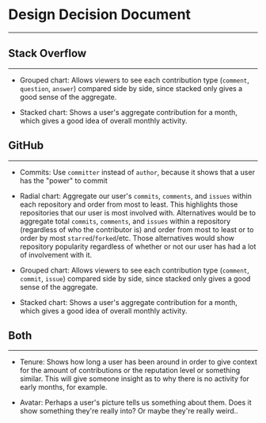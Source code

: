# Design Decision Document
________________

## Stack Overflow
________________

* Grouped chart: Allows viewers to see each contribution type (`comment`, `question`, `answer`) compared side by side, since stacked only gives a good sense of the aggregate.

* Stacked chart: Shows a user's aggregate contribution for a month, which gives a good idea of overall monthly activity.

## GitHub
________________

* Commits: Use `committer` instead of `author`, because it shows that a user has the "power" to commit

* Radial chart: Aggregate our user's `commits`, `comments`, and `issues` within each repository and order from most to least. This highlights those repositories that our user is most involved with. Alternatives would be to aggregate total `commits`, `comments`, and `issues` within a repository (regardless of who the contributor is) and order from most to least or to order by most `starred`/`forked`/etc. Those alternatives would show repository popularity regardless of whether or not our user has had a lot of involvement with it.

* Grouped chart: Allows viewers to see each contribution type (`comment`, `commit`, `issue`) compared side by side, since stacked only gives a good sense of the aggregate.

* Stacked chart: Shows a user's aggregate contribution for a month, which gives a good idea of overall monthly activity.

## Both
________________

* Tenure: Shows how long a user has been around in order to give context for the amount of contributions or the reputation level or something similar. This will give someone insight as to why there is no activity for early months, for example.

* Avatar: Perhaps a user's picture tells us something about them. Does it show something they're really into? Or maybe they're really weird..